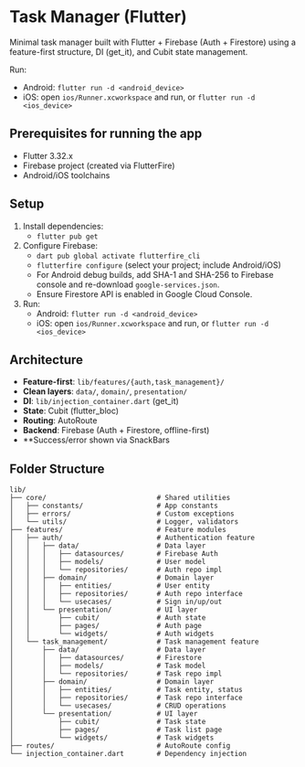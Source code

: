 # Task Manager (Flutter)

Minimal task manager built with Flutter + Firebase (Auth + Firestore) using a feature-first structure, DI (get_it), and Cubit state management.

 Run:
   - Android: `flutter run -d <android_device>`
   - iOS: open `ios/Runner.xcworkspace` and run, or `flutter run -d <ios_device>`

## Prerequisites for running the app
- Flutter 3.32.x
- Firebase project (created via FlutterFire)
- Android/iOS toolchains

## Setup
1) Install dependencies:
   - `flutter pub get`
2) Configure Firebase:
   - `dart pub global activate flutterfire_cli`
   - `flutterfire configure` (select your project; include Android/iOS)
   - For Android debug builds, add SHA-1 and SHA-256 to Firebase console and re-download `google-services.json`.
   - Ensure Firestore API is enabled in Google Cloud Console.
3) Run:
   - Android: `flutter run -d <android_device>`
   - iOS: open `ios/Runner.xcworkspace` and run, or `flutter run -d <ios_device>`

## Architecture
- **Feature-first**: `lib/features/{auth,task_management}/`
- **Clean layers**: `data/`, `domain/`, `presentation/`
- **DI**: `lib/injection_container.dart` (get_it)
- **State**: Cubit (flutter_bloc)
- **Routing**: AutoRoute
- **Backend**: Firebase (Auth + Firestore, offline-first)
- **Success/error shown via SnackBars

## Folder Structure
```
lib/
├── core/                           # Shared utilities
│   ├── constants/                  # App constants
│   ├── errors/                     # Custom exceptions
│   └── utils/                      # Logger, validators
├── features/                       # Feature modules
│   ├── auth/                       # Authentication feature
│   │   ├── data/                   # Data layer
│   │   │   ├── datasources/        # Firebase Auth
│   │   │   ├── models/             # User model
│   │   │   └── repositories/       # Auth repo impl
│   │   ├── domain/                 # Domain layer
│   │   │   ├── entities/           # User entity
│   │   │   ├── repositories/       # Auth repo interface
│   │   │   └── usecases/           # Sign in/up/out
│   │   └── presentation/           # UI layer
│   │       ├── cubit/              # Auth state
│   │       ├── pages/              # Auth page
│   │       └── widgets/            # Auth widgets
│   └── task_management/            # Task management feature
│       ├── data/                   # Data layer
│       │   ├── datasources/        # Firestore
│       │   ├── models/             # Task model
│       │   └── repositories/       # Task repo impl
│       ├── domain/                 # Domain layer
│       │   ├── entities/           # Task entity, status
│       │   ├── repositories/       # Task repo interface
│       │   └── usecases/           # CRUD operations
│       └── presentation/           # UI layer
│           ├── cubit/              # Task state
│           ├── pages/              # Task list page
│           └── widgets/            # Task widgets
├── routes/                         # AutoRoute config
└── injection_container.dart        # Dependency injection
```
